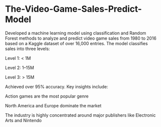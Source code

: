 # The-Video-Game-Sales-Predict-Model
Developed a machine learning model using classification and Random Forest methods to analyze and predict video game sales from 1980 to 2016 based on a Kaggle dataset of over 16,000 entries. The model classifies sales into three levels:

Level 1: < 1M

Level 2: 1–15M

Level 3: > 15M

Achieved over 95% accuracy.
Key insights include:

Action games are the most popular genre

North America and Europe dominate the market

The industry is highly concentrated around major publishers like Electronic Arts and Nintendo
